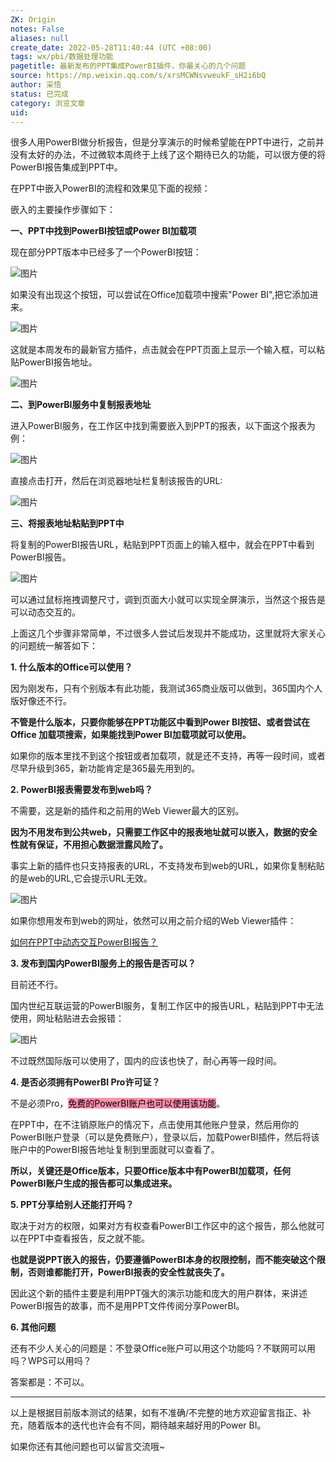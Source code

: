 ```yaml
---
ZK: Origin
notes: False
aliases: null
create_date: 2022-05-28T11:40:44 (UTC +08:00)
tags: wx/pbi/数据处理功能
pagetitle: 最新发布的PPT集成PowerBI插件，你最关心的几个问题
source: https://mp.weixin.qq.com/s/xrsMCWNsvweukF_sH2i6bQ
author: 采悟
status: 已完成
category: 浏览文章
uid: 
---
```


很多人用PowerBI做分析报告，但是分享演示的时候希望能在PPT中进行，之前并没有太好的办法，不过微软本周终于上线了这个期待已久的功能，可以很方便的将PowerBI报告集成到PPT中。  

在PPT中嵌入PowerBI的流程和效果见下面的视频：  

嵌入的主要操作步骤如下：  

**一、PPT中找到PowerBI按钮或Power BI加载项**

现在部分PPT版本中已经多了一个PowerBI按钮：  

![图片](https://mmbiz.qpic.cn/mmbiz_png/aHEbZtANQJOuk6k36icICm1CrDfGRRhpkdiaGnGbAJ0UWkw1sSNjtgIVBtuXWm16LCuoe1tyJP7EGYsRhbauOcxA/640?wx_fmt=png&wxfrom=5&wx_lazy=1&wx_co=1)

如果没有出现这个按钮，可以尝试在Office加载项中搜索"Power BI",把它添加进来。  

![图片](https://mmbiz.qpic.cn/mmbiz_png/aHEbZtANQJOuk6k36icICm1CrDfGRRhpkibOmbWoxAvQLMOazkMybQeh1LaduCCDQFsdz7VYxLhSPz4ly4I09cWg/640?wx_fmt=png&wxfrom=5&wx_lazy=1&wx_co=1)

这就是本周发布的最新官方插件，点击就会在PPT页面上显示一个输入框，可以粘贴PowerBI报告地址。

![图片](https://mmbiz.qpic.cn/mmbiz_png/aHEbZtANQJOuk6k36icICm1CrDfGRRhpk66TELL2BXZlwTia21XU2AnmicOkeFIyzQg3ODK9eFdgZJbibgYUM2AzDQ/640?wx_fmt=png&wxfrom=5&wx_lazy=1&wx_co=1)

**二、到PowerBI服务中复制报表地址**

进入PowerBI服务，在工作区中找到需要嵌入到PPT的报表，以下面这个报表为例：

![图片](https://mmbiz.qpic.cn/mmbiz_png/aHEbZtANQJOuk6k36icICm1CrDfGRRhpkOibmpaufQeIianjGcHpjPSYwFxuBCOQ9ooH6IU4yzXQ1oicRSEeTCBgRQ/640?wx_fmt=png&wxfrom=5&wx_lazy=1&wx_co=1)

直接点击打开，然后在浏览器地址栏复制该报告的URL:

![图片](https://mmbiz.qpic.cn/mmbiz_png/aHEbZtANQJOuk6k36icICm1CrDfGRRhpk9q21rgAcbAWaVrwo1mSsWDibmHGStICo5twIpuu7yVic7cpLdMjgQZ3A/640?wx_fmt=png&wxfrom=5&wx_lazy=1&wx_co=1)

**三、将报表地址粘贴到PPT中**

将复制的PowerBI报告URL，粘贴到PPT页面上的输入框中，就会在PPT中看到PowerBI报告。

![图片](https://mmbiz.qpic.cn/mmbiz_png/aHEbZtANQJNM9WUJmfDibCPtmRHs6P1AI0hiaGbbth3GxMsjVUtMWCeceubU4BNoc6TicJdtRaj9FlaeZWf29lmNg/640?wx_fmt=png&wxfrom=5&wx_lazy=1&wx_co=1)

可以通过鼠标拖拽调整尺寸，调到页面大小就可以实现全屏演示，当然这个报告是可以动态交互的。

上面这几个步骤非常简单，不过很多人尝试后发现并不能成功，这里就将大家关心的问题统一解答如下：

**1\. 什么版本的Office可以使用？**

因为刚发布，只有个别版本有此功能，我测试365商业版可以做到，365国内个人版好像还不行。

**不管是什么版本，只要你能够在PPT功能区中看到Power BI按钮、或者尝试在 Office 加载项搜索，如果能找到Power BI加载项就可以使用。**

如果你的版本里找不到这个按钮或者加载项，就是还不支持，再等一段时间，或者尽早升级到365，新功能肯定是365最先用到的。

**2\. PowerBI报表需要发布到web吗？**

不需要，这是新的插件和之前用的Web Viewer最大的区别。

**因为不用发布到公共web，只需要工作区中的报表地址就可以嵌入，数据的安全性就有保证，不用担心数据泄露风险了。**

事实上新的插件也只支持报表的URL，不支持发布到web的URL，如果你复制粘贴的是web的URL,它会提示URL无效。

![图片](https://mmbiz.qpic.cn/mmbiz_png/aHEbZtANQJOuk6k36icICm1CrDfGRRhpkkY0BS0ftyhhCic2DUored1SpZQiafiabKYl4dljN7wMZiaXuAlF8TdriaWg/640?wx_fmt=png&wxfrom=5&wx_lazy=1&wx_co=1)

如果你想用发布到web的网址，依然可以用之前介绍的Web Viewer插件：

[如何在PPT中动态交互PowerBI报告？](http://mp.weixin.qq.com/s?__biz=MzA4MzQwMjY4MA==&mid=2484068966&idx=1&sn=4a1d6126f98501f4f830f4a78f947022&chksm=8e0c48b1b97bc1a70c931eab032724a24f2a13ea686cae7bc7a934376a9103e504975c0138c2&scene=21#wechat_redirect)  

**3\. 发布到国内PowerBI服务上的报告是否可以？**

目前还不行。

国内世纪互联运营的PowerBI服务，复制工作区中的报告URL，粘贴到PPT中无法使用，网址粘贴进去会报错：

![图片](https://mmbiz.qpic.cn/mmbiz_png/aHEbZtANQJOuk6k36icICm1CrDfGRRhpkDe1xldeX6xKMOVK6lhpFrZEGxch1VHjtw7a6nTHFGicfXCOfKnzIdFw/640?wx_fmt=png&wxfrom=5&wx_lazy=1&wx_co=1)

不过既然国际版可以使用了，国内的应该也快了，耐心再等一段时间。  

**4\. 是否必须拥有PowerBI Pro许可证？**

不是必须Pro，<mark style="background: #FF5582A6;">免费的PowerBI账户也可以使用该功能</mark>。

在PPT中，在不注销原账户的情况下，点击使用其他账户登录，然后用你的PowerBI账户登录（可以是免费账户），登录以后，加载PowerBI插件，然后将该账户中的PowerBI报告地址复制到里面就可以查看了。

**所以，关键还是Office版本，只要Office版本中有PowerBI加载项，任何PowerBI账户生成的报告都可以集成进来。**

**5\. PPT分享给别人还能打开吗？**

取决于对方的权限，如果对方有权查看PowerBI工作区中的这个报告，那么他就可以在PPT中查看报告，反之就不能。  

**也就是说PPT嵌入的报告，仍要遵循PowerBI本身的权限控制，而不能突破这个限制，否则谁都能打开，PowerBI报表的安全性就丧失了。**

因此这个新的插件主要是利用PPT强大的演示功能和庞大的用户群体，来讲述PowerBI报告的故事，而不是用PPT文件传阅分享PowerBI。

**6\. 其他问题**

还有不少人关心的问题是：不登录Office账户可以用这个功能吗？不联网可以用吗？WPS可以用吗？

答案都是：不可以。

___

以上是根据目前版本测试的结果，如有不准确/不完整的地方欢迎留言指正、补充，随着版本的迭代也许会有不同，期待越来越好用的Power BI。

如果你还有其他问题也可以留言交流哦~
